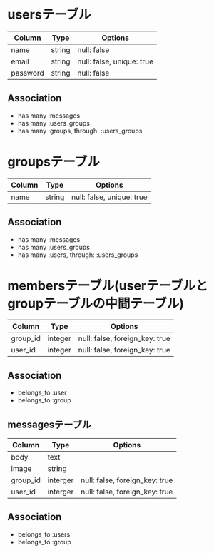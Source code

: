 # usersテーブル
|Column|Type|Options|
|------|----|-------|
|name|string|null: false|
|email|string|null: false, unique: true|
|password|string|null: false|
## Association
- has many :messages
- has many :users_groups
- has many :groups, through: :users_groups


# groupsテーブル
|Column|Type|Options|
|------|----|-------|
|name|string|null: false, unique: true|
## Association
- has many :messages
- has many :users_groups
- has many :users, through: :users_groups


# membersテーブル(userテーブルとgroupテーブルの中間テーブル)
|Column|Type|Options|
|------|----|-------|
|group_id|integer|null: false, foreign_key: true|
|user_id|integer|null: false, foreign_key: true|
## Association
- belongs_to :user
- belongs_to :group

## messagesテーブル
|Column|Type|Options|
|------|----|-------|
|body|text||
|image|string||
|group_id|interger|null: false, foreign_key: true|
|user_id|interger|null: false, foreign_key: true
## Association
- belongs_to :users
- belongs_to :group
